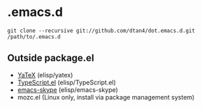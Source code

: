 # .emacs.d

```
git clone --recursive git://github.com/dtan4/dot.emacs.d.git /path/to/.emacs.d
```

## Outside package.el
* [YaTeX](http://www.yatex.org/) (elisp/yatex)
* [TypeScript.el](http://msopentech.com/blog/2012/10/01/sublime-text-vi-emacs-typescript-enabled/) (elisp/TypeScript.el)
* [emacs-skype](https://github.com/kiwanami/emacs-skype) (elisp/emacs-skype)
* mozc.el (Linux only, install via package management system)
